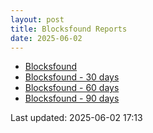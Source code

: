 ```yaml
---
layout: post
title: Blocksfound Reports
date: 2025-06-02
---
```


* [Blocksfound](/pages/reports/blocksfound/Blocksfound.html)
* [Blocksfound - 30 days](/pages/reports/blocksfound/Blocksfound-30-Days.html)
* [Blocksfound - 60 days](/pages/reports/blocksfound/Blocksfound-60-Days.html)
* [Blocksfound - 90 days](/pages/reports/blocksfound/Blocksfound-90-Days.html)

Last updated: 2025-06-02 17:13
